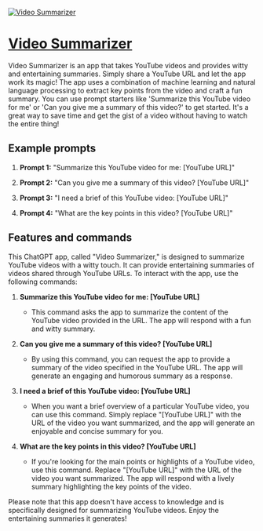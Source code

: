 [![Video Summarizer](https://files.oaiusercontent.com/file-D8tsJ8nhu2KVvwT3mtT9JlSa?se=2123-10-17T19%3A52%3A38Z&sp=r&sv=2021-08-06&sr=b&rscc=max-age%3D31536000%2C%20immutable&rscd=attachment%3B%20filename%3De6a6d0bc-5826-460a-92e5-b3ea0bdf33b7.png&sig=KPL5saoqw37fb6DWVEciNbTo6WpJGay8Rd7dIDkEPNY%3D)](https://chat.openai.com/g/g-tqfk8svy9-video-summarizer)

# [Video Summarizer](https://chat.openai.com/g/g-tqfk8svy9-video-summarizer)

Video Summarizer is an app that takes YouTube videos and provides witty and entertaining summaries. Simply share a YouTube URL and let the app work its magic! The app uses a combination of machine learning and natural language processing to extract key points from the video and craft a fun summary. You can use prompt starters like 'Summarize this YouTube video for me' or 'Can you give me a summary of this video?' to get started. It's a great way to save time and get the gist of a video without having to watch the entire thing!

## Example prompts

1. **Prompt 1:** "Summarize this YouTube video for me: [YouTube URL]"

2. **Prompt 2:** "Can you give me a summary of this video? [YouTube URL]"

3. **Prompt 3:** "I need a brief of this YouTube video: [YouTube URL]"

4. **Prompt 4:** "What are the key points in this video? [YouTube URL]"


## Features and commands

This ChatGPT app, called "Video Summarizer," is designed to summarize YouTube videos with a witty touch. It can provide entertaining summaries of videos shared through YouTube URLs. To interact with the app, use the following commands:

1. **Summarize this YouTube video for me: [YouTube URL]**
    - This command asks the app to summarize the content of the YouTube video provided in the URL. The app will respond with a fun and witty summary.

2. **Can you give me a summary of this video? [YouTube URL]**
    - By using this command, you can request the app to provide a summary of the video specified in the YouTube URL. The app will generate an engaging and humorous summary as a response.

3. **I need a brief of this YouTube video: [YouTube URL]**
    - When you want a brief overview of a particular YouTube video, you can use this command. Simply replace "[YouTube URL]" with the URL of the video you want summarized, and the app will generate an enjoyable and concise summary for you.

4. **What are the key points in this video? [YouTube URL]**
    - If you're looking for the main points or highlights of a YouTube video, use this command. Replace "[YouTube URL]" with the URL of the video you want summarized. The app will respond with a lively summary highlighting the key points of the video.

Please note that this app doesn't have access to knowledge and is specifically designed for summarizing YouTube videos. Enjoy the entertaining summaries it generates!